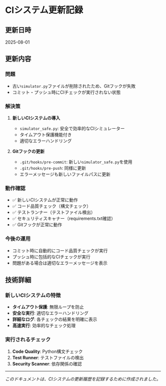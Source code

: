 # CIシステム更新記録

## 更新日時
2025-08-01

## 更新内容

### 問題
- 古い`simulator.py`ファイルが削除されたため、Gitフックが失敗
- コミット・プッシュ時にCIチェックが実行されない状態

### 解決策
1. **新しいCIシステムの導入**
   - `simulator_safe.py`: 安全で効率的なCIシミュレーター
   - タイムアウト保護機能付き
   - 適切なエラーハンドリング

2. **Gitフックの更新**
   - `.git/hooks/pre-commit`: 新しい`simulator_safe.py`を使用
   - `.git/hooks/pre-push`: 同様に更新
   - エラーメッセージも新しいファイルパスに更新

### 動作確認
- ✅ 新しいCIシステムが正常に動作
- ✅ コード品質チェック（構文チェック）
- ✅ テストランナー（テストファイル検出）
- ✅ セキュリティスキャナー（requirements.txt確認）
- ✅ Gitフックが正常に動作

### 今後の運用
- コミット時に自動的にコード品質チェックが実行
- プッシュ時に包括的なCIチェックが実行
- 問題がある場合は適切なエラーメッセージを表示

## 技術詳細

### 新しいCIシステムの特徴
- **タイムアウト保護**: 無限ループを防止
- **安全な実行**: 適切なエラーハンドリング
- **詳細なログ**: 各チェックの結果を明確に表示
- **高速実行**: 効率的なチェック処理

### 実行されるチェック
1. **Code Quality**: Python構文チェック
2. **Test Runner**: テストファイルの検出
3. **Security Scanner**: 依存関係の確認

---

*このドキュメントは、CIシステムの更新履歴を記録するために作成されました。* 